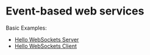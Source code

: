 # Event-based web services

Basic Examples:
* [Hello WebSockets Server](hellows-server)
* [Hello WebSockets Client](hellows-client)
